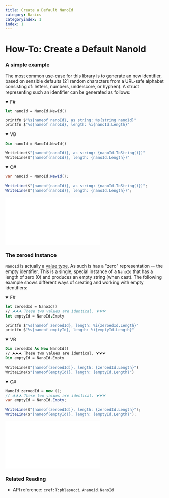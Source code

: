 ```yaml
---
title: Create a Default NanoId
category: Basics
categoryindex: 1
index: 1
---
```


How-To: Create a Default NanoId
===

### A simple example

The most common use-case for this library is to generate an new identifier,
based on sensible defaults (21 random characters from a URL-safe alphabet
consisting of: letters, numbers, underscore, or hyphen). A struct representing
such an identifier can be generated as follows:

<div class="lang-bar">
<details open class="lang-block">
<summary>F#</summary>

```fsharp
let nanoId = NanoId.NewId()

printfn $"%s{nameof nanoId}, as string: %s{string nanoId}"
printfn $"%s{nameof nanoId}, length: %i{nanoId.Length}"
```
</details>

<details open class="lang-block">
<summary>VB</summary>

```vb
Dim nanoId = NanoId.NewId()

WriteLine($"{nameof(nanoId)}, as string: {nanoId.ToString()})"
WriteLine($"{nameof(nanoId)}, length: {nanoId.Length})"
```
</details>

<details open class="lang-block">
<summary>C#</summary>

```csharp
var nanoId = NanoId.NewId();

WriteLine($"{nameof(nanoId)}, as string: {nanoId.ToString()})";
WriteLine($"{nameof(nanoId)}, length: {nanoId.Length})";
```
</details>
</div>

![TODO: output of last snippet](/path/to.img)

### The zeroed instance

`NanoId` is actually a [value type][1]. As such is has a "zero" representation --
the empty identifier. This is a single, special instance of a `NanoId` that has
a length of zero (0) and produces an empty string (when cast). The following
example shows different ways of creating and working with empty identifiers:

<div class="lang-bar">
<details open class="lang-block">
<summary>F#</summary>

```fsharp
let zeroedId = NanoId()
// ⮝⮝⮝ These two values are identical. ⮟⮟⮟
let emptyId = NanoId.Empty

printfn $"%s{nameof zeroedId}, length: %i{zeroedId.Length}"
printfn $"%s{nameof emptyId}, length: %i{emptyId.Length}"
```
</details>

<details open class="lang-block">
<summary>VB</summary>

```vb
Dim zeroedId As New NanoId()
// ⮝⮝⮝ These two values are identical. ⮟⮟⮟
Dim emptyId = NanoId.Empty

WriteLine($"{nameof(zeroedId)}, length: {zeroedId.Length}")
WriteLine($"{nameof(emptyId)}, length: {emptyId.Length}")
```
</details>

<details open class="lang-block">
<summary>C#</summary>

```csharp
NanoId zeroedId = new ();
// ⮝⮝⮝ These two values are identical. ⮟⮟⮟
var emptyId = NanoId.Empty;

WriteLine($"{nameof(zeroedId)}, length: {zeroedId.Length}");
WriteLine($"{nameof(emptyId)}, length: {emptyId.Length}");
```
</details>
</div>

![TODO: output of last snippet](/path/to.img)

### Related Reading

+ API reference: `cref:T:pblasucci.Ananoid.NanoId`


[1]: https://learn.microsoft.com/en-us/dotnet/standard/base-types/common-type-system#structures
